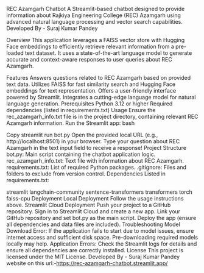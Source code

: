 REC Azamgarh Chatbot
A Streamlit-based chatbot designed to provide information about Rajkiya Engineering College (REC) Azamgarh using advanced natural language processing and vector search capabilities.
Developed By - Suraj Kumar Pandey

Overview
This application leverages a FAISS vector store with Hugging Face embeddings to efficiently retrieve relevant information from a pre-loaded text dataset. It uses a state-of-the-art language model to generate accurate and context-aware responses to user queries about REC Azamgarh.

Features
Answers questions related to REC Azamgarh based on provided text data.
Utilizes FAISS for fast similarity search and Hugging Face embeddings for text representation.
Offers a user-friendly interface powered by Streamlit.
Integrates a cutting-edge language model for natural language generation.
Prerequisites
Python 3.12 or higher
Required dependencies (listed in requirements.txt)
Usage
Ensure the rec_azamgarh_info.txt file is in the project directory, containing relevant REC Azamgarh information.
Run the Streamlit app:
bash

Copy
streamlit run bot.py
Open the provided local URL (e.g., http://localhost:8501) in your browser.
Type your question about REC Azamgarh in the text input field to receive a response!
Project Structure
bot.py: Main script containing the chatbot application logic.
rec_azamgarh_info.txt: Text file with information about REC Azamgarh.
requirements.txt: List of required Python packages.
.gitignore: Files and folders to exclude from version control.
Dependencies
Listed in requirements.txt:

streamlit
langchain-community
sentence-transformers
transformers
torch
faiss-cpu
Deployment
Local Deployment
Follow the usage instructions above.
Streamlit Cloud Deployment
Push your project to a GitHub repository.
Sign in to Streamlit Cloud and create a new app.
Link your GitHub repository and set bot.py as the main script.
Deploy the app (ensure all dependencies and data files are included).
Troubleshooting
Model Download Error: If the application fails to start due to model issues, ensure internet access and sufficient disk space. Pre-downloading required models locally may help.
Application Errors: Check the Streamlit logs for details and ensure all dependencies are correctly installed.
License
This project is licensed under the MIT License.
Developed By - Suraj Kumar Pandey
website on this url:-https://rec-azamgarh-chatbot.streamlit.app/
